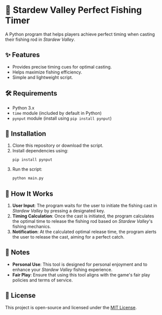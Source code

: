 # 🎣 Stardew Valley Perfect Fishing Timer

A Python program that helps players achieve perfect timing when casting their fishing rod in *Stardew Valley*.

## ✨ Features
- Provides precise timing cues for optimal casting.
- Helps maximize fishing efficiency.
- Simple and lightweight script.

## 🛠️ Requirements
- Python 3.x
- `time` module (included by default in Python)
- `pynput` module (install using `pip install pynput`)

## 🚀 Installation
1. Clone this repository or download the script.
2. Install dependencies using:
   ```sh
   pip install pynput
3. Run the script: 
   ```sh
   python main.py

## 🎯 How It Works

1. **User Input**: The program waits for the user to initiate the fishing cast in *Stardew Valley* by pressing a designated key.
2. **Timing Calculation**: Once the cast is initiated, the program calculates the optimal time to release the fishing rod based on *Stardew Valley*'s fishing mechanics.
3. **Notification**: At the calculated optimal release time, the program alerts the user to release the cast, aiming for a perfect catch.

## 📝 Notes

- **Personal Use**: This tool is designed for personal enjoyment and to enhance your *Stardew Valley* fishing experience.
- **Fair Play**: Ensure that using this tool aligns with the game's fair play policies and terms of service.

## 📜 License

This project is open-source and licensed under the [MIT License](LICENSE).
   